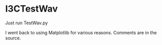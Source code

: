 # I3CTestWav

Just run TestWav.py

I went back to using Matplotlib for various reasons. Comments are in the source.